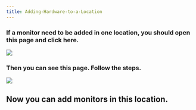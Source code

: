 ```yaml
---
title: Adding-Hardware-to-a-Location
---
```

### If a monitor need to be added in one location, you should open this page and click here.  


![](https://cloud.githubusercontent.com/assets/26155270/23785307/0640ec32-05a2-11e7-816f-c0a998009ec5.jpg)


### Then you can see this page. Follow the steps.  


![](https://cloud.githubusercontent.com/assets/26155270/23785381/705d02cc-05a2-11e7-9c17-701dc629f404.jpg)


## Now you can add monitors in this location.